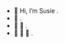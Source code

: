 - 👋 Hi, I’m Susie .
- 👋 .
- 👋 👋 .
- 👋 👋 👋 .

<!---
susj0/susj0 is a ✨ special ✨ repository because its `README.md` (this file) appears on your GitHub profile.
You can click the Preview link to take a look at your changes.
--->
